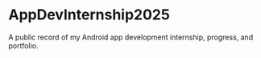 # AppDevInternship2025
A public record of my Android app development internship, progress, and portfolio.
